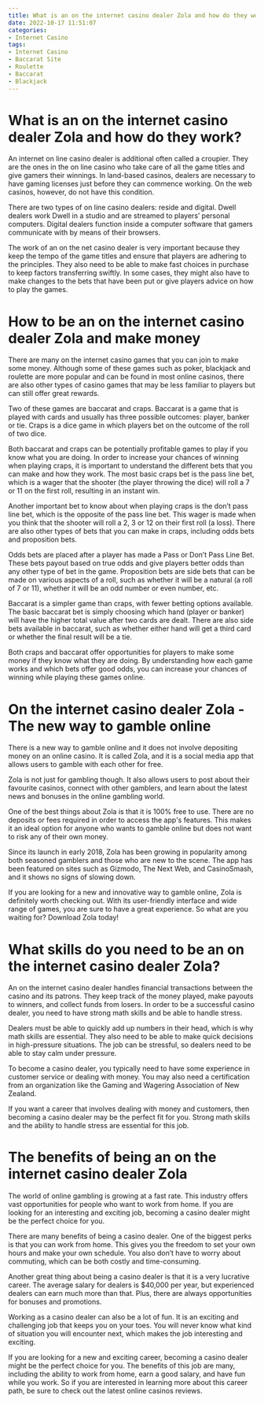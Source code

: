 ```yaml
---
title: What is an on the internet casino dealer Zola and how do they work
date: 2022-10-17 11:51:07
categories:
- Internet Casino
tags:
- Internet Casino
- Baccarat Site
- Roulette
- Baccarat
- Blackjack
---
```



#  What is an on the internet casino dealer Zola and how do they work?

An internet on line casino dealer is additional often called a croupier. They are the ones in the on line casino who take care of all the game titles and give gamers their winnings. In land-based casinos, dealers are necessary to have gaming licenses just before they can commence working. On the web casinos, however, do not have this condition.

There are two types of on line casino dealers: reside and digital. Dwell dealers work Dwell in a studio and are streamed to players’ personal computers. Digital dealers function inside a computer software that gamers communicate with by means of their browsers.

The work of an on the net casino dealer is very important because they keep the tempo of the game titles and ensure that players are adhering to the principles. They also need to be able to make fast choices in purchase to keep factors transferring swiftly. In some cases, they might also have to make changes to the bets that have been put or give players advice on how to play the games.

#  How to be an on the internet casino dealer Zola and make money

There are many on the internet casino games that you can join to make some money.  Although some of these games such as poker, blackjack and roulette are more popular and can be found in most online casinos, there are also other types of casino games that may be less familiar to players but can still offer great rewards.

Two of these games are baccarat and craps. Baccarat is a game that is played with cards and usually has three possible outcomes: player, banker or tie. Craps is a dice game in which players bet on the outcome of the roll of two dice.

Both baccarat and craps can be potentially profitable games to play if you know what you are doing. In order to increase your chances of winning when playing craps, it is important to understand the different bets that you can make and how they work. The most basic craps bet is the pass line bet, which is a wager that the shooter (the player throwing the dice) will roll a 7 or 11 on the first roll, resulting in an instant win.

Another important bet to know about when playing craps is the don’t pass line bet, which is the opposite of the pass line bet. This wager is made when you think that the shooter will roll a 2, 3 or 12 on their first roll (a loss). There are also other types of bets that you can make in craps, including odds bets and proposition bets.

Odds bets are placed after a player has made a Pass or Don’t Pass Line Bet. These bets payout based on true odds and give players better odds than any other type of bet in the game. Proposition bets are side bets that can be made on various aspects of a roll, such as whether it will be a natural (a roll of 7 or 11), whether it will be an odd number or even number, etc.

Baccarat is a simpler game than craps, with fewer betting options available. The basic baccarat bet is simply choosing which hand (player or banker) will have the higher total value after two cards are dealt. There are also side bets available in baccarat, such as whether either hand will get a third card or whether the final result will be a tie.

Both craps and baccarat offer opportunities for players to make some money if they know what they are doing. By understanding how each game works and which bets offer good odds, you can increase your chances of winning while playing these games online.

#  On the internet casino dealer Zola - The new way to gamble online

There is a new way to gamble online and it does not involve depositing money on an online casino. It is called Zola, and it is a social media app that allows users to gamble with each other for free.

Zola is not just for gambling though. It also allows users to post about their favourite casinos, connect with other gamblers, and learn about the latest news and bonuses in the online gambling world.

One of the best things about Zola is that it is 100% free to use. There are no deposits or fees required in order to access the app's features. This makes it an ideal option for anyone who wants to gamble online but does not want to risk any of their own money.

Since its launch in early 2018, Zola has been growing in popularity among both seasoned gamblers and those who are new to the scene. The app has been featured on sites such as Gizmodo, The Next Web, and CasinoSmash, and it shows no signs of slowing down.

If you are looking for a new and innovative way to gamble online, Zola is definitely worth checking out. With its user-friendly interface and wide range of games, you are sure to have a great experience. So what are you waiting for? Download Zola today!

#  What skills do you need to be an on the internet casino dealer Zola?

An on the internet casino dealer handles financial transactions between the casino and its patrons. They keep track of the money played, make payouts to winners, and collect funds from losers. In order to be a successful casino dealer, you need to have strong math skills and be able to handle stress.

Dealers must be able to quickly add up numbers in their head, which is why math skills are essential. They also need to be able to make quick decisions in high-pressure situations. The job can be stressful, so dealers need to be able to stay calm under pressure.

To become a casino dealer, you typically need to have some experience in customer service or dealing with money. You may also need a certification from an organization like the Gaming and Wagering Association of New Zealand.

If you want a career that involves dealing with money and customers, then becoming a casino dealer may be the perfect fit for you. Strong math skills and the ability to handle stress are essential for this job.

#  The benefits of being an on the internet casino dealer Zola

The world of online gambling is growing at a fast rate. This industry offers vast opportunities for people who want to work from home. If you are looking for an interesting and exciting job, becoming a casino dealer might be the perfect choice for you.

There are many benefits of being a casino dealer. One of the biggest perks is that you can work from home. This gives you the freedom to set your own hours and make your own schedule. You also don’t have to worry about commuting, which can be both costly and time-consuming.

Another great thing about being a casino dealer is that it is a very lucrative career. The average salary for dealers is $40,000 per year, but experienced dealers can earn much more than that. Plus, there are always opportunities for bonuses and promotions.

Working as a casino dealer can also be a lot of fun. It is an exciting and challenging job that keeps you on your toes. You will never know what kind of situation you will encounter next, which makes the job interesting and exciting.

If you are looking for a new and exciting career, becoming a casino dealer might be the perfect choice for you. The benefits of this job are many, including the ability to work from home, earn a good salary, and have fun while you work. So if you are interested in learning more about this career path, be sure to check out the latest online casinos reviews.